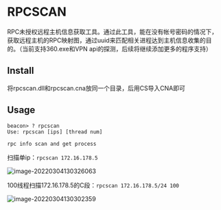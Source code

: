 # RPCSCAN

RPC未授权远程主机信息获取工具。通过此工具，能在没有帐号密码的情况下，获取远程主机的RPC映射图，通过uuid来匹配相关进程达到主机信息收集的目的。（当前支持360.exe和VPN api的探测，后续将继续添加更多的程序支持）

## Install

将rpcscan.dll和rpcscan.cna放同一个目录，后用CS导入CNA即可

## Usage

```
beacon> ? rpcscan
Use: rpcscan [ips] [thread num]

rpc info scan and get process
```

扫描单ip：`rpcscan 172.16.178.5`

![image-20220304130326063](/Users/windows7/Documents/README/image-20220304130326063.png)

100线程扫描172.16.178.5的C段：`rpcscan 172.16.178.5/24 100`

![image-20220304130302359](/Users/windows7/Documents/README/image-20220304130302359.png)


